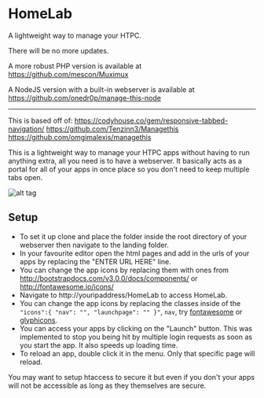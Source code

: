 # HomeLab
A lightweight way to manage your HTPC.

There will be no more updates.

A more robust PHP version is available at https://github.com/mescon/Muximux

A NodeJS version with a built-in webserver is available at https://github.com/onedr0p/manage-this-node

-----------------

This is based off of: 
https://codyhouse.co/gem/responsive-tabbed-navigation/
https://github.com/Tenzinn3/Managethis
https://github.com/omgimalexis/managethis

This is a lightweight way to manage your HTPC apps without having to run anything extra, all you need is to have a webserver. It basically acts as a portal for all of your apps in once place so you don't need to keep multiple tabs open.

![alt tag](http://i.imgur.com/MICAvGP.png)
## Setup

- To set it up clone and place the folder inside the root directory of your webserver then navigate to the landing folder. 
- In your favourite editor open the html pages and add in the urls of your apps by replacing the "ENTER URL HERE" line.
- You can change the app icons by replacing them with ones from http://bootstrapdocs.com/v3.0.0/docs/components/ or http://fontawesome.io/icons/
- Navigate to http://youripaddress/HomeLab to access HomeLab.
- You can change the app icons by replacing the classes inside of the `"icons":{ "nav": "", "launchpage": "" }"`, `nav`, try [fontawesome](https://fortawesome.github.io/Font-Awesome/icons/) or [glyphicons](https://getbootstrap.com/components/#glyphicons).
- You can access your apps by clicking on the "Launch" button. This was implemented to stop you being hit by multiple login requests as soon as you start the app. It also speeds up loading time.
- To reload an app, double click it in the menu. Only that specific page will reload.

You may want to setup htaccess to secure it but even if you don't your apps will not be accessible as long as they themselves are secure.
